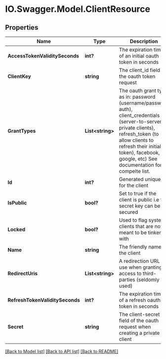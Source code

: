 # IO.Swagger.Model.ClientResource
## Properties

Name | Type | Description | Notes
------------ | ------------- | ------------- | -------------
**AccessTokenValiditySeconds** | **int?** | The expiration time of an initial oauth token in seconds | [optional] 
**ClientKey** | **string** | The client_id field of the oauth token request | 
**GrantTypes** | **List&lt;string&gt;** | The oauth grant type as in: password (username/password auth), client_credentials (server-to-server, private clients), refresh_token (to allow clients to refresh their initial token), facebook, google, etc) See documentation for a compelte list. | [optional] 
**Id** | **int?** | Generated unique ID for the client | [optional] 
**IsPublic** | **bool?** | Set to true if the client is public i.e the secret key can be secured | [optional] 
**Locked** | **bool?** | Used to flag system clients that are not meant to be tinkered with | [optional] 
**Name** | **string** | The friendly name of the client | 
**RedirectUris** | **List&lt;string&gt;** | A redirection URL to use when granting access to third-parties (seldomly used) | [optional] 
**RefreshTokenValiditySeconds** | **int?** | The expiration time of a refresh oauth token in seconds | [optional] 
**Secret** | **string** | The client-secret field of the oauth request when creating a private client | 

[[Back to Model list]](../README.md#documentation-for-models) [[Back to API list]](../README.md#documentation-for-api-endpoints) [[Back to README]](../README.md)

